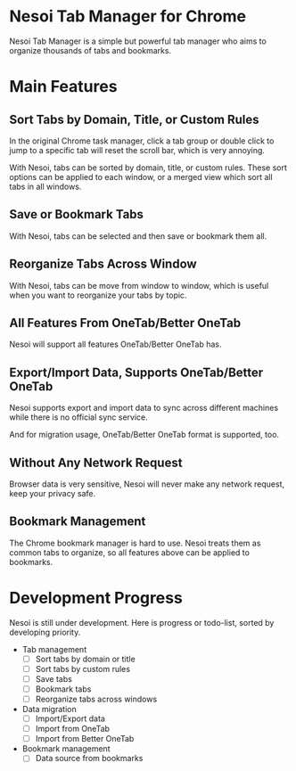 # Nesoi Tab Manager for Chrome

Nesoi Tab Manager is a simple but powerful tab manager who aims to organize thousands of tabs and bookmarks.

# Main Features

## Sort Tabs by Domain, Title, or Custom Rules

In the original Chrome task manager, click a tab group or double click to jump to a specific tab will reset the scroll bar, which is very annoying.

With Nesoi, tabs can be sorted by domain, title, or custom rules. These sort options can be applied to each window, or a merged view which sort all tabs in all windows.

## Save or Bookmark Tabs

With Nesoi, tabs can be selected and then save or bookmark them all.

## Reorganize Tabs Across Window

With Nesoi, tabs can be move from window to window, which is useful when you want to reorganize your tabs by topic.

## All Features From OneTab/Better OneTab

Nesoi will support all features OneTab/Better OneTab has.

## Export/Import Data, Supports OneTab/Better OneTab

Nesoi supports export and import data to sync across different machines while there is no official sync service.

And for migration usage, OneTab/Better OneTab format is supported, too.

## Without Any Network Request

Browser data is very sensitive, Nesoi will never make any network request, keep your privacy safe.

## Bookmark Management

The Chrome bookmark manager is hard to use. Nesoi treats them as common tabs to organize, so all features above can be applied to bookmarks.

# Development Progress

Nesoi is still under development. Here is progress or todo-list, sorted by developing priority.

- Tab management
  - [ ] Sort tabs by domain or title
  - [ ] Sort tabs by custom rules
  - [ ] Save tabs
  - [ ] Bookmark tabs
  - [ ] Reorganize tabs across windows
- Data migration
  - [ ] Import/Export data
  - [ ] Import from OneTab
  - [ ] Import from Better OneTab
- Bookmark management
  - [ ] Data source from bookmarks